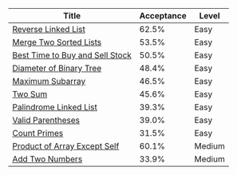 | Title                                                                                            | Acceptance   | Level   |
|--------------------------------------------------------------------------------------------------|--------------|---------|
| [Reverse Linked List](https://leetcode.com/problems/reverse-linked-list)                         | 62.5%        | Easy    |
| [Merge Two Sorted Lists](https://leetcode.com/problems/merge-two-sorted-lists)                   | 53.5%        | Easy    |
| [Best Time to Buy and Sell Stock](https://leetcode.com/problems/best-time-to-buy-and-sell-stock) | 50.5%        | Easy    |
| [Diameter of Binary Tree](https://leetcode.com/problems/diameter-of-binary-tree)                 | 48.4%        | Easy    |
| [Maximum Subarray](https://leetcode.com/problems/maximum-subarray)                               | 46.5%        | Easy    |
| [Two Sum](https://leetcode.com/problems/two-sum)                                                 | 45.6%        | Easy    |
| [Palindrome Linked List](https://leetcode.com/problems/palindrome-linked-list)                   | 39.3%        | Easy    |
| [Valid Parentheses](https://leetcode.com/problems/valid-parentheses)                             | 39.0%        | Easy    |
| [Count Primes](https://leetcode.com/problems/count-primes)                                       | 31.5%        | Easy    |
| [Product of Array Except Self](https://leetcode.com/problems/product-of-array-except-self)       | 60.1%        | Medium  |
| [Add Two Numbers](https://leetcode.com/problems/add-two-numbers)                                 | 33.9%        | Medium  |